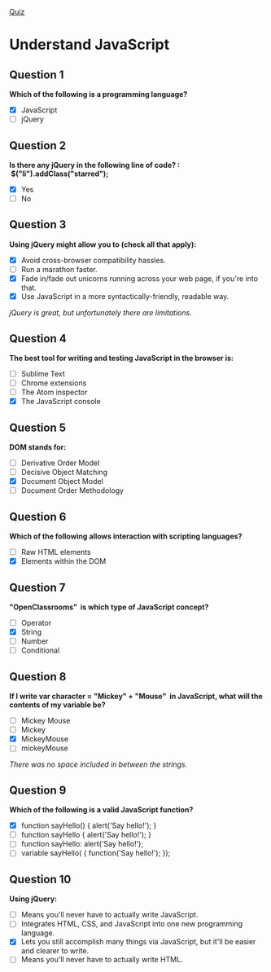 [Quiz](https://openclassrooms.com/en/courses/3505451-introduction-to-jquery/exercises/731)
# Understand JavaScript

## Question 1
**Which of the following is a programming language?**
- [x] JavaScript
- [ ] jQuery

## Question 2
**Is there any jQuery in the following line of code? :  $("li").addClass("starred");**
- [x] Yes
- [ ] No

## Question 3
**Using jQuery might allow you to (check all that apply):**
- [x] Avoid cross-browser compatibility hassles.
- [ ] Run a marathon faster.
- [x] Fade in/fade out unicorns running across your web page, if you're into that.
- [x] Use JavaScript in a more syntactically-friendly, readable way.

_jQuery is great, but unfortunately there are limitations._

## Question 4
**The best tool for writing and testing JavaScript in the browser is:**
- [ ] Sublime Text
- [ ] Chrome extensions
- [ ] The Atom inspector
- [x] The JavaScript console

## Question 5
**DOM stands for:**
- [ ] Derivative Order Model
- [ ] Decisive Object Matching
- [x] Document Object Model
- [ ] Document Order Methodology

## Question 6
**Which of the following allows interaction with scripting languages?**
- [ ] Raw HTML elements
- [x] Elements within the DOM

## Question 7
**"OpenClassrooms"  is which type of JavaScript concept?**
- [ ] Operator
- [x] String
- [ ] Number
- [ ] Conditional

## Question 8
**If I write var character = "Mickey" + "Mouse"  in JavaScript, what will the contents of my variable be?**
- [ ] Mickey Mouse
- [ ] Mickey
- [x] MickeyMouse
- [ ] mickeyMouse

_There was no space included in between the strings._

## Question 9
**Which of the following is a valid JavaScript function?**
- [x] function sayHello() {
    alert('Say hello!');
}
- [ ] function sayHello {
    alert('Say hello!');
}
- [ ] function sayHello:
    alert('Say hello!');
- [ ] variable sayHello( {
    function('Say hello!');
});

## Question 10
**Using jQuery:**
- [ ] Means you'll never have to actually write JavaScript.
- [ ] Integrates HTML, CSS, and JavaScript into one new programming language.
- [x] Lets you still accomplish many things via JavaScript, but it'll be easier and clearer to write.
- [ ] Means you'll never have to actually write HTML.